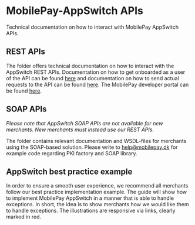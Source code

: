 # MobilePay-AppSwitch APIs
Technical documentation on how to interact with MobilePay AppSwitch APIs.

## REST APIs
The folder offers technical documentation on how to interact with the AppSwitch REST APIs.
Documentation on how to get onboarded as a user of the API can be found [here](https://github.com/MobilePayDev/MobilePay-Merchant-API-Security/blob/master/Merchant-onboarding.md) and documentation on how to send actual requests to the API can be found [here](https://github.com/MobilePayDev/MobilePay-Merchant-API-Security/blob/master/Merchant-request.md).
The MobilePay developer portal can be found [here](https://developer.mobeco.dk).

## SOAP APIs
_Please note that AppSwitch SOAP APIs are not available for new merchants. New merchants must instead use our REST APIs._

The folder contains relevant documentation and WSDL-files for merchants using the SOAP-based solution.
Please write to [help@mobilepay.dk](mailto://help@mobilepay.dk) for example code regarding PKI factory and SOAP library.

## AppSwitch best practice example
In order to ensure a smooth user experience, we recommend all merchants follow our best practice implementation example.
The guide will show how to implement MobilePay AppSwitch in a manner that is able to handle exceptions.
In short, the idea is to show merchants how we would like them to handle exceptions. The illustrations are responsive via links, clearly marked in red.
